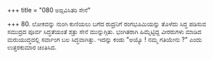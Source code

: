 +++
title = "080 ಅಙ್ಗವಿಸಿತರಿ ಸೇನೆ"

+++
80.  ಲೋಕವನ್ನು ನುಂಗಿ ಕುಣಿಯಲು ಬಗೆದ ರುದ್ರನಿಗೆ ರಂಗಭೂಮಿಯನ್ನು ತೊಳೆದು ಸಿದ್ಧ ಪಡಿಸುವ ಸಮುದ್ರದ ಪೂರ್ವ ಸಿದ್ಧತೆಯಂತೆ ಶತ್ರು ಸೇನೆ ಮುನ್ನುಗ್ಗಿತು. ಭಂಗಿತರಾಗಿ ಹಿಮ್ಮೆಟ್ಟಿದ್ದ ವೀರರುಗಳು ಮಾಡಿದ ಮರುಯುದ್ಧದಲ್ಲಿ ಸರ್ವಾಂಗ ಬಲ ಸಿದ್ಧವಾಗಿತ್ತು. ಇದನ್ನು ಕಂಡು "ಅಯ್ಯೊ ! ನಮ್ಮ ಗತಿಯೇನು ?" ಎಂದು ಉತ್ತರಕುಮಾರ ಚಿಂತಿಸಿದ.